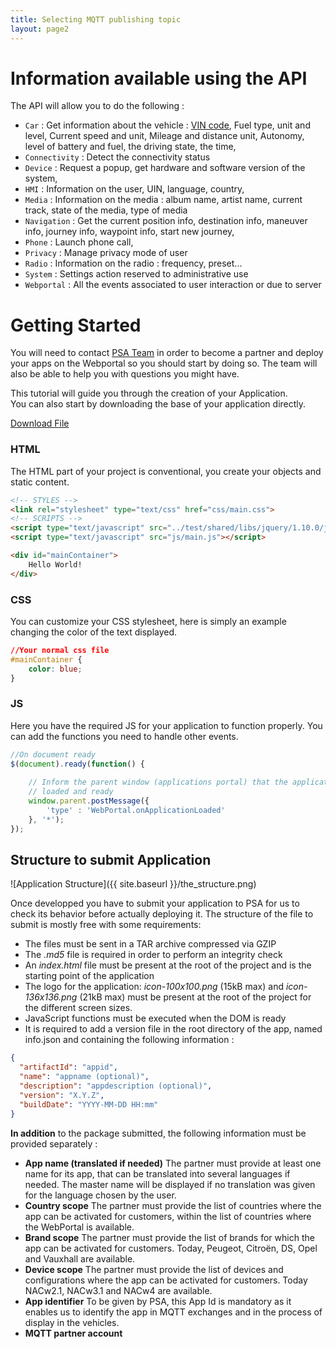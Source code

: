 ```yaml
---
title: Selecting MQTT publishing topic
layout: page2
---
```


# Information available using the API

The API will allow you to do the following :

- `Car` : Get information about the vehicle : [VIN code](https://fr.wikipedia.org/wiki/Vehicle_Identification_Number), Fuel type, unit and level, Current speed and unit, Mileage and distance unit, Autonomy, level of battery and fuel, the driving state, the time, 
- `Connectivity` : Detect the connectivity status
- `Device` : Request a popup, get hardware and software version of the system, 
- `HMI` : Information on the user, UIN, language, country, 
- `Media` : Information on the media : album name, artist name, current track, state of the media, type of media
- `Navigation` : Get the current position info, destination info, maneuver info, journey info, waypoint info, start new journey, 
- `Phone` : Launch phone call,
- `Privacy` : Manage privacy mode of user
- `Radio` : Information on the radio : frequency, preset...
- `System` : Settings action reserved to administrative use
- `Webportal` : All the events associated to user interaction or due to server

# Getting Started

You will need to contact [PSA Team](mailto:connectedcar@mpsa.com) in order to become a partner and deploy your apps on the Webportal so you should start by doing so.
The team will also be able to help you with questions you might have.

This tutorial will guide you through the creation of your Application.
<br />
You can also start by downloading the base of your application directly.

<a class="button is-success is-rounded" href="{{ site.baseurl }}/helloworld.zip" download="">Download File</a>

### HTML

The HTML part of your project is conventional, you create your objects and static content.

```html
<!-- STYLES -->
<link rel="stylesheet" type="text/css" href="css/main.css">
<!-- SCRIPTS -->
<script type="text/javascript" src="../test/shared/libs/jquery/1.10.0/jquery.js"></script>
<script type="text/javascript" src="js/main.js"></script>

<div id="mainContainer">
    Hello World!
</div>
```

### CSS

You can customize your CSS stylesheet, here is simply an example changing the color of the text displayed.

```css
//Your normal css file
#mainContainer {
    color: blue;
}
```

### JS

Here you have the required JS for your application to function properly. You can add the functions you need to handle other events.

```javascript
//On document ready
$(document).ready(function() {
    
    // Inform the parent window (applications portal) that the application is
    // loaded and ready
    window.parent.postMessage({
        'type' : 'WebPortal.onApplicationLoaded'
    }, '*');
});
```

##  Structure to submit Application
![Application Structure]({{ site.baseurl }}/the_structure.png)

Once developped you have to submit your application to PSA for us to check its behavior before actually deploying it.
The structure of the file to submit is mostly free with some requirements:

- The files must be sent in a TAR archive compressed via GZIP
- The *.md5* file is required in order to perform an integrity check
- An *index.html* file must be present at the root of the project and is the starting point of the application
- The logo for the application: *icon-100x100.png* (15kB max) and *icon-136x136.png* (21kB max) must be present at the root of the project for the different screen sizes.
- JavaScript functions must be executed when the DOM is ready
- It is required to add a version file in the root directory of the app, named info.json and containing the following information :
```json
{
  "artifactId": "appid",
  "name": "appname (optional)",
  "description": "appdescription (optional)",
  "version": "X.Y.Z",
  "buildDate": "YYYY-MM-DD HH:mm"
}
```

**In addition** to the package submitted, the following information must be provided separately :
+ **App name (translated if needed)** The partner must provide at least one name for its app, that can be translated into several languages if needed. The master name will be displayed if no translation was given for the language chosen by the user.
+ **Country scope** The partner must provide the list of countries where the app can be activated for customers, within the list of countries where the WebPortal is available.
+ **Brand scope** The partner must provide the list of brands for which the app can be activated for customers. Today, Peugeot, Citroën, DS, Opel and Vauxhall are available.
+ **Device scope** The partner must provide the list of devices and configurations where the app can be activated for customers. Today NACw2.1, NACw3.1 and NACw4 are available.
+ **App identifier** To be given by PSA, this App Id is mandatory as it enables us to identify the app in MQTT exchanges and in the process of display in the vehicles.
+ **MQTT partner account**
